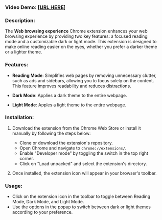### Video Demo: [\[URL HERE\]](https://youtu.be/QtZhsHtfVaU)

### Description:
The **Web browsing experience** Chrome extension enhances your web browsing experience by providing two key features: a focused reading mode and a customizable dark or light mode. This extension is designed to make online reading easier on the eyes, whether you prefer a darker theme or a lighter theme.

### Features:
- **Reading Mode**: Simplifies web pages by removing unnecessary clutter, such as ads and sidebars, allowing you to focus solely on the content. This feature improves readability and reduces distractions.
  
- **Dark Mode**: Applies a dark theme to the entire webpage.

- **Light Mode**: Apples a light theme to the entire webpage.

### Installation:
1. Download the extension from the Chrome Web Store or install it manually by following the steps below:
   - Clone or download the extension's repository.
   - Open Chrome and navigate to `chrome://extensions/`.
   - Enable "Developer mode" by toggling the switch in the top right corner.
   - Click on "Load unpacked" and select the extension's directory.

2. Once installed, the extension icon will appear in your browser's toolbar.

### Usage:
- Click on the extension icon in the toolbar to toggle between Reading Mode, Dark Mode, and Light Mode.
- Use the options in the popup to switch between dark or light themes according to your preference.